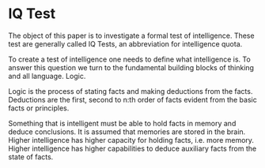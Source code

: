 # IQ Test
The object of this paper is to investigate a formal test of intelligence. These test are generally called IQ Tests, an abbreviation for intelligence quota.

To create a test of intelligence one needs to define what intelligence is. To answer this question we turn to the fundamental building blocks of thinking and all language. Logic.

Logic is the process of stating facts and making deductions from the facts. Deductions are the first, second to n:th order of facts evident from the basic facts or principles.

Something that is intelligent must be able to hold facts in memory and deduce conclusions. It is assumed that memories are stored in the brain. Higher intelligence has higher capacity for holding facts, i.e. more memory. Higher intelligence has higher capabilities to deduce auxiliary facts from the state of facts.


